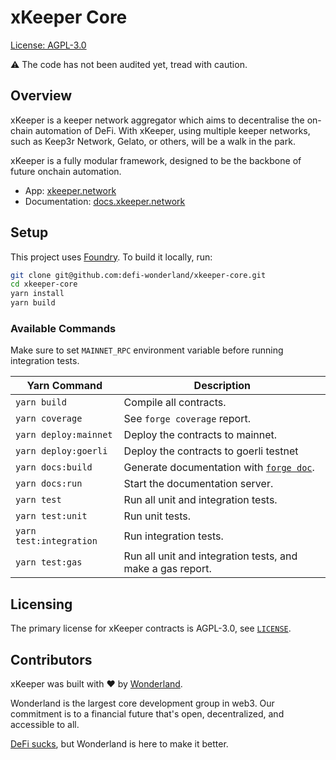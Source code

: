 # xKeeper Core

[License: AGPL-3.0](https://github.com/defi-wonderland/xkeeper-core/blob/main/LICENSE)

⚠️ The code has not been audited yet, tread with caution.

## Overview

xKeeper is a keeper network aggregator which aims to decentralise the on-chain automation of DeFi. With xKeeper, using multiple keeper networks, such as Keep3r Network, Gelato, or others, will be a walk in the park.

xKeeper is a fully modular framework, designed to be the backbone of future onchain automation.

- App: [xkeeper.network](https://xkeeper.network/)
- Documentation: [docs.xkeeper.network](https://docs.xkeeper.network/)

## Setup

This project uses [Foundry](https://book.getfoundry.sh/). To build it locally, run:

```sh
git clone git@github.com:defi-wonderland/xkeeper-core.git
cd xkeeper-core
yarn install
yarn build
```

### Available Commands

Make sure to set `MAINNET_RPC` environment variable before running integration tests.

| Yarn Command            | Description                                                                                      |
| ----------------------- | ------------------------------------------------------------------------------------------------ |
| `yarn build`            | Compile all contracts.                                                                           |
| `yarn coverage`         | See `forge coverage` report.                                                                     |
| `yarn deploy:mainnet`   | Deploy the contracts to mainnet.                                                                 |
| `yarn deploy:goerli`    | Deploy the contracts to goerli testnet                                                           |
| `yarn docs:build`       | Generate documentation with [`forge doc`](https://book.getfoundry.sh/reference/forge/forge-doc). |
| `yarn docs:run`         | Start the documentation server.                                                                  |
| `yarn test`             | Run all unit and integration tests.                                                              |
| `yarn test:unit`        | Run unit tests.                                                                                  |
| `yarn test:integration` | Run integration tests.                                                                           |
| `yarn test:gas`         | Run all unit and integration tests, and make a gas report.                                       |

## Licensing

The primary license for xKeeper contracts is AGPL-3.0, see [`LICENSE`](./LICENSE).

## Contributors

xKeeper was built with ❤️ by [Wonderland](https://defi.sucks).

Wonderland is the largest core development group in web3. Our commitment is to a financial future that's open, decentralized, and accessible to all.

[DeFi sucks](https://defi.sucks), but Wonderland is here to make it better.
